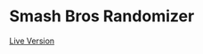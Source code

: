 Smash Bros Randomizer
=====================
[Live Version](https://oisota.github.io/smash-bros-randomizer/)
